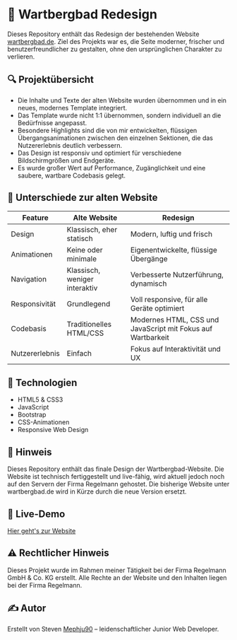 # 🌊 Wartbergbad Redesign

Dieses Repository enthält das Redesign der bestehenden Website [wartbergbad.de](https://wartbergbad.de). Ziel des Projekts war es, die Seite moderner, frischer und benutzerfreundlicher zu gestalten, ohne den ursprünglichen Charakter zu verlieren.

## 🔍 Projektübersicht

- Die Inhalte und Texte der alten Website wurden übernommen und in ein neues, modernes Template integriert.  
- Das Template wurde nicht 1:1 übernommen, sondern individuell an die Bedürfnisse angepasst.  
- Besondere Highlights sind die von mir entwickelten, flüssigen Übergangsanimationen zwischen den einzelnen Sektionen, die das Nutzererlebnis deutlich verbessern.  
- Das Design ist responsiv und optimiert für verschiedene Bildschirmgrößen und Endgeräte.  
- Es wurde großer Wert auf Performance, Zugänglichkeit und eine saubere, wartbare Codebasis gelegt.

## 🔄 Unterschiede zur alten Website

| Feature                      | Alte Website                          | Redesign                                |
|-----------------------------|-------------------------------------|----------------------------------------|
| Design                      | Klassisch, eher statisch             | Modern, luftig und frisch               |
| Animationen                 | Keine oder minimale                   | Eigenentwickelte, flüssige Übergänge   |
| Navigation                  | Klassisch, weniger interaktiv        | Verbesserte Nutzerführung, dynamisch   |
| Responsivität               | Grundlegend                          | Voll responsive, für alle Geräte optimiert |
| Codebasis                  | Traditionelles HTML/CSS              | Modernes HTML, CSS und JavaScript mit Fokus auf Wartbarkeit |
| Nutzererlebnis              | Einfach                             | Fokus auf Interaktivität und UX         |

## 🔧 Technologien

- HTML5 & CSS3  
- JavaScript
- Bootstrap
- CSS-Animationen  
- Responsive Web Design  

## 📌 Hinweis

Dieses Repository enthält das finale Design der Wartbergbad-Website. Die Website ist technisch fertiggestellt und live-fähig, wird aktuell jedoch noch auf den Servern der Firma Regelmann gehostet. Die bisherige Website unter wartbergbad.de wird in Kürze durch die neue Version ersetzt.

## 🚀 Live-Demo
 
[Hier geht's zur Website](https://wartbergbad.regelmann.de)

## ⚠️ Rechtlicher Hinweis

Dieses Projekt wurde im Rahmen meiner Tätigkeit bei der Firma Regelmann GmbH & Co. KG erstellt. Alle Rechte an der Website und den Inhalten liegen bei der Firma Regelmann.

## ✍️ Autor

Erstellt von Steven [Mephju90](https://github.com/Mephju90) – leidenschaftlicher Junior Web Developer.
